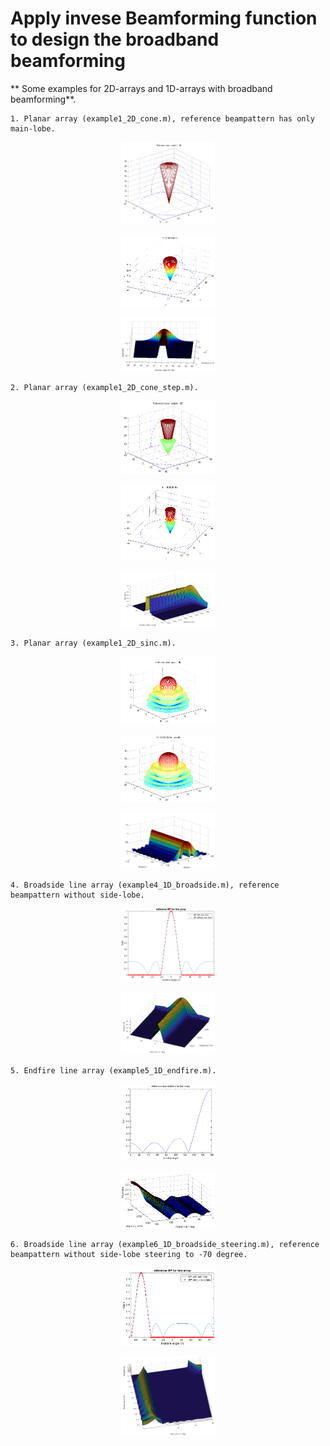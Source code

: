 # Apply invese Beamforming function to design the broadband beamforming 

** Some examples for 2D-arrays and 1D-arrays with broadband beamforming**.

    1. Planar array (example1_2D_cone.m), reference beampattern has only main-lobe.
    
<p align="center">   
<img src="https://github.com/PhanLeSon03/inverse_beam/blob/master/images/2D_cone_ref.PNG" width="150" title="">    
</p>

<p align="center">   
<img src="https://github.com/PhanLeSon03/inverse_beam/blob/master/images/2D_cone_BP.PNG" width="150" title="">    
</p>

<p align="center">   
<img src="https://github.com/PhanLeSon03/inverse_beam/blob/master/images/2D_cone.PNG" width="150" title="">    
</p>

    2. Planar array (example1_2D_cone_step.m).
    
<p align="center">   
<img src="https://github.com/PhanLeSon03/inverse_beam/blob/master/images/2D_cone_step_ref.PNG" width="150" title="">    
</p>

<p align="center">   
<img src="https://github.com/PhanLeSon03/inverse_beam/blob/master/images/2D_cone_step_BP.PNG" width="150" title="">    
</p>

<p align="center">   
<img src="https://github.com/PhanLeSon03/inverse_beam/blob/master/images/2D_cone_step.PNG" width="150" title="">    
</p>

    3. Planar array (example1_2D_sinc.m).
    
<p align="center">   
<img src="https://github.com/PhanLeSon03/inverse_beam/blob/master/images/2D_sinc_ref.PNG" width="150" title="">    
</p>

<p align="center">   
<img src="https://github.com/PhanLeSon03/inverse_beam/blob/master/images/2D_sinc_BP.PNG" width="150" title="">    
</p>

<p align="center">   
<img src="https://github.com/PhanLeSon03/inverse_beam/blob/master/images/2D_sinc.PNG" width="150" title="">    
</p>


    4. Broadside line array (example4_1D_broadside.m), reference beampattern without side-lobe.
<p align="center">   
<img src="https://github.com/PhanLeSon03/inverse_beam/blob/master/images/1D_broadside_ref.PNG" width="150" title="">    
</p>

<p align="center">   
<img src="https://github.com/PhanLeSon03/inverse_beam/blob/master/images/1D_broadside.PNG" width="150" title="">    
</p>



    5. Endfire line array (example5_1D_endfire.m).
<p align="center">   
<img src="https://github.com/PhanLeSon03/inverse_beam/blob/master/images/1D_endfire_ref.PNG" width="150" title="">    
</p>

<p align="center">   
<img src="https://github.com/PhanLeSon03/inverse_beam/blob/master/images/1D_endfire.PNG" width="150" title="">    
</p>

    6. Broadside line array (example6_1D_broadside_steering.m), reference beampattern without side-lobe steering to -70 degree.
<p align="center">   
<img src="https://github.com/PhanLeSon03/inverse_beam/blob/master/images/1D_broadside_ref_steering.PNG" width="150" title="">    
</p>

<p align="center">   
<img src="https://github.com/PhanLeSon03/inverse_beam/blob/master/images/1D_broadside_steering.PNG" width="150" title="">    
</p>
